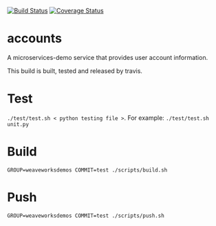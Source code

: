 [![Build Status](https://travis-ci.org/microservices-demo/accounts.svg?branch=master)](https://travis-ci.org/microservices-demo/accounts) [![Coverage Status](https://coveralls.io/repos/github/microservices-demo/accounts/badge.svg?branch=master)](https://coveralls.io/github/microservices-demo/accounts?branch=master)
# accounts
A microservices-demo service that provides user account information.

This build is built, tested and released by travis.

# Test
`./test/test.sh < python testing file >`. For example: `./test/test.sh unit.py`

# Build
`GROUP=weaveworksdemos COMMIT=test ./scripts/build.sh`

# Push
`GROUP=weaveworksdemos COMMIT=test ./scripts/push.sh`
